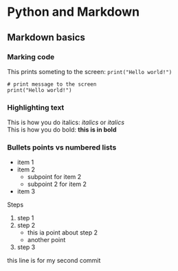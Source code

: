 # Python and Markdown

## Markdown basics

### Marking code

This prints someting to the screen: `print("Hello world!")`

```
# print message to the screen
print("Hello world!")
```

### Highlighting text

This is how you do italics: _italics_ or *italics*<br>
This is how you do bold: **this is in bold**

### Bullets points vs numbered lists

* item 1
* item 2
  * subpoint for item 2
  * subpoint 2 for item 2
* item 3

Steps
1. step 1
2. step 2
   * this ia point about step 2
   * another point
3. step 3

this line is for my second commit